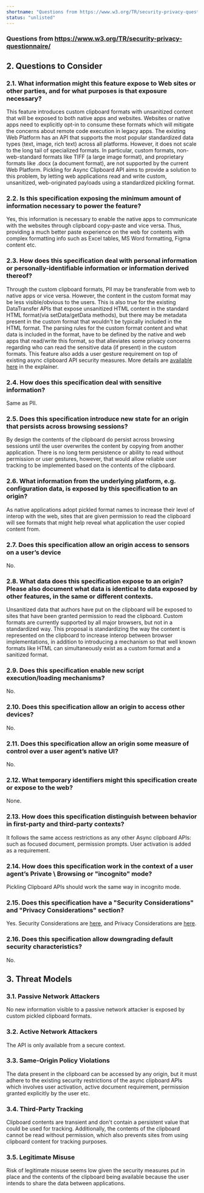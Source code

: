 ```yaml
---
shortname: "Questions from https://www.w3.org/TR/security-privacy-questionnaire/"
status: "unlisted"
---
```


### Questions from https://www.w3.org/TR/security-privacy-questionnaire/

## 2. Questions to Consider

### 2.1. What information might this feature expose to Web sites or other parties, and for what purposes is that exposure necessary?

This feature introduces custom clipboard formats with unsanitized content that will be exposed to both native apps and websites. Websites or native apps need to explicitly opt-in to consume these formats which will mitigate the concerns about remote code execution in legacy apps. The existing Web Platform has an API that supports the most popular standardized data types (text, image, rich text) across all platforms. However, it does not scale to the long tail of specialized formats. In particular, custom formats, non-web-standard formats like TIFF (a large image format), and proprietary formats like .docx (a document format), are not supported by the current Web Platform. Pickling for Async Clipboard API aims to provide a solution to this problem, by letting web applications read and write custom, unsanitized, web-originated payloads using a standardized pickling format.

### 2.2. Is this specification exposing the minimum amount of information necessary to power the feature?

Yes, this information is necessary to enable the native apps to communicate with the websites through clipboard copy-paste and vice versa. Thus, providing a much better paste experience on the web for contents with complex formatting info such as Excel tables, MS Word formatting, Figma content etc.

### 2.3. How does this specification deal with personal information or personally-identifiable information or information derived thereof?

Through the custom clipboard formats, PII may be transferable from web to native apps or vice versa. However, the content in the custom format may be less visible/obvious to the users. This is also true for the existing DataTransfer APIs that expose unsanitized HTML content in the standard HTML format(via setData/getData methods), but there may be metadata present in the custom format that wouldn't be typically included in the HTML format. The parsing rules for the custom format content and what data is included in the format, have to be defined by the native and web apps that read/write this format, so that alleviates some privacy concerns regarding who can read the sensitive data (if present) in the custom formats.
This feature also adds a user gesture requirement on top of existing async clipboard API security measures.  More details are [available here](https://github.com/w3c/editing/blob/gh-pages/docs/clipboard-pickling/explainer.md#user-gesture-requirement) in the explainer.

### 2.4. How does this specification deal with sensitive information?

Same as PII.

### 2.5. Does this specification introduce new state for an origin that persists across browsing sessions?

By design the contents of the clipboard do persist across browsing sessions until the user overwrites the content by copying from another application.  There is no long term persistence or ability to read without permission or user gestures, however, that would allow reliable user tracking to be implemented based on the contents of the clipboard.

### 2.6. What information from the underlying platform, e.g. configuration data, is exposed by this specification to an origin?

As native applications adopt pickled format names to increase their level of interop with the web, sites that are given permission to read the clipboard will see formats that might help reveal what application the user copied content from.

### 2.7. Does this specification allow an origin access to sensors on a user’s device

No.

### 2.8. What data does this specification expose to an origin? Please also document what data is identical to data exposed by other features, in the same or different contexts.

Unsanitized data that authors have put on the clipboard will be exposed to sites that have been granted permission to read the clipboard. 
Custom formats are currently supported by all major browsers, but not in a standardized way.  This proposal is standardizing the way the content is represented on the clipboard to increase interop between browser implementations, in addition to introducing a mechanism so that well known formats like HTML can simultaneously exist as a custom format and a sanitized format.

### 2.9. Does this specification enable new script execution/loading mechanisms?

No.

### 2.10. Does this specification allow an origin to access other devices?

No.

### 2.11. Does this specification allow an origin some measure of control over a user agent’s native UI?

No.

### 2.12. What temporary identifiers might this specification create or expose to the web?

None.

### 2.13. How does this specification distinguish between behavior in first-party and third-party contexts?

It follows the same access restrictions as any other Async clipboard APIs: such as focused document, permission prompts. User activation is added as a requirement.

### 2.14. How does this specification work in the context of a user agent’s Private \ Browsing or "incognito" mode?

Pickling Clipboard APIs should work the same way in incognito mode.

### 2.15. Does this specification have a "Security Considerations" and "Privacy Considerations" section?

Yes. Security Considerations are [here](https://www.w3.org/TR/clipboard-apis/#security), and Privacy Considerations are [here](https://www.w3.org/TR/clipboard-apis/#privacy).

### 2.16. Does this specification allow downgrading default security characteristics?

No.

## 3. Threat Models

### 3.1. Passive Network Attackers

No new information visible to a passive network attacker is exposed by custom pickled clipboard formats.

### 3.2. Active Network Attackers

The API is only available from a secure context.

### 3.3. Same-Origin Policy Violations

The data present in the clipboard can be accessed by any origin, but it must adhere to the existing security restrictions of the async clipboard APIs which involves user activation, active document requirement, permission granted explicitly by the user etc.

### 3.4. Third-Party Tracking

Clipboard contents are transient and don't contain a persistent value that could be used for tracking.  Additionally, the contents of the clipboard cannot be read without permission, which also prevents sites from using clipboard content for tracking purposes.

### 3.5. Legitimate Misuse

Risk of legitimate misuse seems low given the security measures put in place and the contents of the clipboard being available because the user intends to share the data between applications.